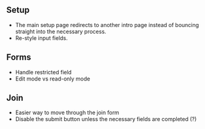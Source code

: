 ## Setup

* The main setup page redirects to another intro page instead of bouncing straight into the necessary process.
* Re-style input fields.

## Forms

* Handle restricted field
* Edit mode vs read-only mode

## Join

* Easier way to move through the join form
* Disable the submit button unless the necessary fields are completed (?)